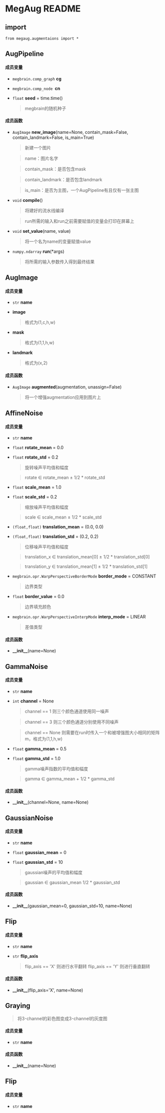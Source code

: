 # MegAug README

## import
```
from megaug.augmentaions import *
```


## AugPipeline
#### 成员变量
* `megbrain.comp_graph` **cg**

* `megbrain.comp_node `**cn**
    
* `float` **seed** = time.time()

    > megbrain的随机种子

#### 成员函数
* `AugImage` **new_image**(name=None, contain_mask=False, contain_landmark=False, is_main=True)

    > 新建一个图片
    
    > name：图片名字
    
    > contain_mask：是否包含mask
    
    > contain_landmark：是否包含landmark
    
    > is_main：是否为主图，一个AugPipeline有且仅有一张主图

* `void` **compile**()

    > 将建好的流水线编译
    
    > run所需的输入和run之前需要赋值的变量会打印在屏幕上

* `void` **set_value**(name, value)

    > 将一个名为name的变量赋值value

* `numpy.ndarray` **run**(*args)

    > 将所需的输入参数传入得到最终结果


## AugImage
#### 成员变量
* `str` **name**
* **image**

    > 格式为(1,c,h,w)

* **mask**

    > 格式为(1,1,h,w)

* **landmark**
    
    > 格式为(x,2)

#### 成员函数
* `AugImage` **augmented**(augmentation, unassign=False)

    > 将一个增强augmentation应用到图片上


## AffineNoise
#### 成员变量
* `str` **name**
* `float` **rotate_mean** = 0.0
* `float` **rotate_std** = 0.2
    
    > 旋转噪声平均值和幅度

    > rotate ∈ rotate_mean ± 1/2 * rotate_std

* `float` **scale_mean** = 1.0
* `float` **scale_std** = 0.2

    > 缩放噪声平均值和幅度
    
    > scale ∈ scale_mean ± 1/2 * scale_std

* `(float,float)` **translation_mean** = (0.0, 0.0)
* `(float,float)` **translation_std** = (0.2, 0.2)

    > 位移噪声平均值和幅度
    
    > translation_x ∈ translation_mean[0] ± 1/2 * translation_std[0]
    
    > translation_y ∈ translation_mean[1] ± 1/2 * translation_std[1]

* `megbrain.opr.WarpPerspectiveBorderMode` **border_mode** = CONSTANT

    > 边界类型

* `float` **border_value** = 0.0

    > 边界填充颜色

* `megbrain.opr.WarpPerspectiveInterpMode` **interp_mode** = LINEAR

    > 差值类型

#### 成员函数
* **\_\_init\_\_**(name=None)


## GammaNoise
#### 成员变量
* `str` **name**
* `int` **channel** = None

    > channel == 1 则三个颜色通道使用同一噪声
    
    > channel == 3 则三个颜色通道分别使用不同噪声
    
    > channel == None 则需要在run时传入一个和被增强图大小相同的矩阵m，格式为(1,1,h,w)

* `float` **gamma_mean** = 0.5
* `float` **gamma_std** = 1.0

    > gamma噪声指数的平均值和幅度
    
    > gamma ∈ gamma_mean + 1/2 * gamma_std
    
#### 成员函数
* **\_\_init\_\_**(channel=None, name=None)


## GaussianNoise
#### 成员变量
* `str` **name**
* `float` **gaussian_mean** = 0
* `float` **gaussian_std** = 10

    > gaussian噪声的平均值和幅度
    
    > gaussian ∈ gaussian_mean 1/2 * gaussian_std

#### 成员函数
* **\_\_init\_\_**(gaussian_mean=0, gaussian_std=10, name=None)


## Flip
#### 成员变量
* `str` **name**
* `str` **flip_axis**

    > flip_axis == 'X' 则进行水平翻转
    > flip_axis == 'Y' 则进行垂直翻转

#### 成员函数
* **\_\_init\_\_**(flip_axis='X', name=None)


## Graying

> 将3-channel的彩色图变成3-channel的灰度图

#### 成员变量
* `str` **name**

#### 成员函数
* **\_\_init\_\_**(name=None)


## Flip
#### 成员变量
* `str` **name**
